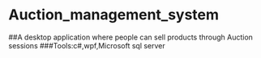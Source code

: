 # Auction_management_system
##A desktop application where people can sell products through Auction sessions 
###Tools:c#,wpf,Microsoft sql server
